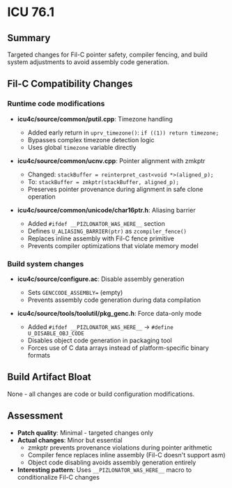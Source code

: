 # ICU 76.1

## Summary
Targeted changes for Fil-C pointer safety, compiler fencing, and build system adjustments to avoid assembly code generation.

## Fil-C Compatibility Changes

### Runtime code modifications
- **icu4c/source/common/putil.cpp**: Timezone handling
  - Added early return in `uprv_timezone()`: `if ((1)) return timezone;`
  - Bypasses complex timezone detection logic
  - Uses global `timezone` variable directly

- **icu4c/source/common/ucnv.cpp**: Pointer alignment with zmkptr
  - Changed: `stackBuffer = reinterpret_cast<void *>(aligned_p);`
  - To: `stackBuffer = zmkptr(stackBuffer, aligned_p);`
  - Preserves pointer provenance during alignment in safe clone operation

- **icu4c/source/common/unicode/char16ptr.h**: Aliasing barrier
  - Added `#ifdef __PIZLONATOR_WAS_HERE__` section
  - Defines `U_ALIASING_BARRIER(ptr)` as `zcompiler_fence()`
  - Replaces inline assembly with Fil-C fence primitive
  - Prevents compiler optimizations that violate memory model

### Build system changes
- **icu4c/source/configure.ac**: Disable assembly generation
  - Sets `GENCCODE_ASSEMBLY=` (empty)
  - Prevents assembly code generation during data compilation

- **icu4c/source/tools/toolutil/pkg_genc.h**: Force data-only mode
  - Added `#ifdef __PIZLONATOR_WAS_HERE__` → `#define U_DISABLE_OBJ_CODE`
  - Disables object code generation in packaging tool
  - Forces use of C data arrays instead of platform-specific binary formats

## Build Artifact Bloat
None - all changes are code or build configuration modifications.

## Assessment
- **Patch quality**: Minimal - targeted changes only
- **Actual changes**: Minor but essential
  - zmkptr prevents provenance violations during pointer arithmetic
  - Compiler fence replaces inline assembly (Fil-C doesn't support asm)
  - Object code disabling avoids assembly generation entirely
- **Interesting pattern**: Uses `__PIZLONATOR_WAS_HERE__` macro to conditionalize Fil-C changes
